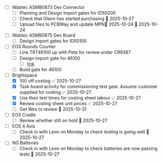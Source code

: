 
- [ ] Wabtec ASMB0873 Dev Connector
	- [ ] Planning and Design import gates for ID50200
	- [ ] Check that Glenn has started purchasing 📅 2025-10-27 
	- [ ] Upload files to PCBWay and update MPN🛫 2025-10-24 📅 2025-10-24 
- [ ] Wabtec ASMB0875 Dev Board
	- [ ] Design import gates for ID50100
- [ ] EOS Rounds Counter
	- [ ] Line TRT46100 up with Pete for review under CR9387
	- [ ] Design import gate for 46100
		- [ ] [link](https://midgard/cms/newdb/view.cgi?form=support_requests;key=14054)
	- [ ] Build gate for 46100
- [ ] Brightspace
	- [x] 100 off costing ✅ 2025-10-27
	- [x] Task board activity for commissioning test gear. Assume customer supplied for costing ✅ 2025-10-27
	- [x] Use their test times for costing sheet labour ✅ 2025-10-27
	- [x] Review costing sheet unit prices ✅ 2025-10-27
	- [ ] Get Wes to review 📅 2025-10-31 
- [ ] EOS Cradle
	- [ ] Review whether still on hold 📅 2025-10-27 
- [ ] EOS 4 Axis
	- [ ] Check in with Leon on Monday to check testing is going well 📅 2025-10-27 
- [ ] NG Batteries
	- [ ] Check in with Leon on Monday to check batteries are now passing tests 📅 2025-10-27 